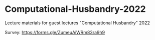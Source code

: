 # Computational-Husbandry-2022
Lecture materials for guest lectures "Computational Husbandry" 2022

Survey: https://forms.gle/ZumeuAiWRm83ra9h9